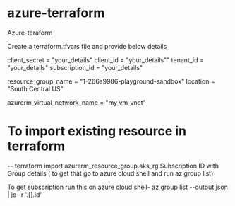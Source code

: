 # azure-terraform
Azure-teraform


Create a terraform.tfvars file and provide below details

client_secret    = "your_details"
client_id        = "your_details""
tenant_id        = "your_details"
subscription_id  = "your_details"

resource_group_name = "1-266a9986-playground-sandbox"
location = "South Central US"

azurerm_virtual_network_name = "my_vm_vnet"


# To import existing resource in terraform 
 -- terraform import azurerm_resource_group.aks_rg Subscription ID with Group details ( to get that go to azure cloud shell and run az group list)

 To get subscription run this on azure cloud shell- az group list --output json | jq -r '.[].id'